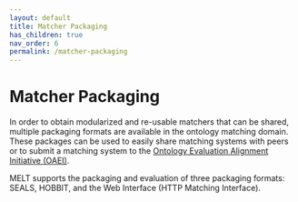 ```yaml
---
layout: default
title: Matcher Packaging
has_children: true
nav_order: 6
permalink: /matcher-packaging
---
```


# Matcher Packaging
In order to obtain modularized and re-usable matchers that can be shared, multiple packaging formats are available in the ontology matching domain.
These packages can be used to easily share matching systems with peers or to submit a matching system to the [Ontology Evaluation Alignment Initiative (OAEI)](http://oaei.ontologymatching.org/).

MELT supports the packaging and evaluation of three packaging formats: SEALS, HOBBIT, and the Web Interface (HTTP Matching Interface).